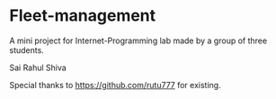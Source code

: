 # Fleet-management
A mini project for Internet-Programming lab made by a group of three students.  

Sai Rahul Shiva  

Special thanks to https://github.com/rutu777 for existing.  

